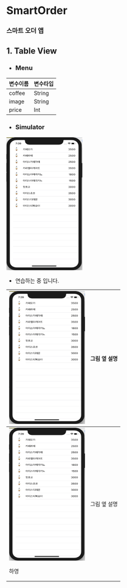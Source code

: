 # SmartOrder 
### 스마트 오더 앱

## 1. Table View
* <h3> Menu</h3>

|변수이름 | 변수타입|
|----|----|
|coffee | String |
|image | String |
|price | Int |

* <h3>Simulator</h3>
<img src="/TableView.png" width="200" height="350">

* 연습하는 중 입니다.


<img src="/TableView.png" width="200" height="350"> | 그림 옆 설명
----|----
<img src="/TableView.png" width="200" height="350"> <p> 하영 | 그림 옆 설명



